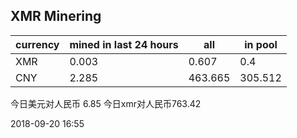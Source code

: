## XMR Minering

|currency|mined in last 24 hours|all|in pool|
|---|---|---|---|
|XMR|0.003|0.607|0.4|
|CNY|2.285|463.665|305.512|

今日美元对人民币 6.85	今日xmr对人民币763.42


2018-09-20 16:55